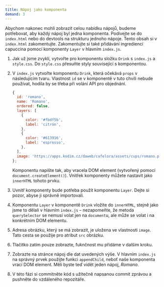 ```yaml
---
title: Nápoj jako komponenta
demand: 3
---
```


Abychom nakonec mohli zobrazit celou nabídku nápojů, budeme potřebovat, aby každý nápoj byl jedna komponenta. Podívejte se do `index.html` nebo do devtools na strukturu jednoho nápoje. Tento obsah si v `index.html` zakomentujte. Zakomentujte si také přidávání ingrediencí capuccina pomocí komponenty `Layer` v hlavním `index.js`.

1. Jak už jsme zvyklí, vytvořte pro komponentu složku `Drink` s `index.js` a `style.css`. Do `style.css` přesuňte styly související s komponentou.
1. V `index.js` vytvořte komponentu `Drink`, která očekává `props` v následujícím tvaru. Vlastnost `id` se v komponentě v tuto chvíli nebude používat, hodila by se třeba při volání API pro objednání.

   ```js
   {
     id: 'romano',
     name: 'Romano',
     ordered: false,
     layers: [
       {
         color: '#fbdf5b',
         label: 'citrón',
       },
       {
         color: '#613916',
         label: 'espresso',
       },
     ],
     image: 'https://apps.kodim.cz/daweb/cafelora/assets/cups/romano.png',
   };
   ```

   Komponentu napište tak, aby vracela DOM element (vytvořený pomocí `document.createElement()`). Vnitřek komponenty můžete nastavit jako `innerHTML` tohoto prvku.

1. Uvnitř komponenty bude potřeba použít komponentu `Layer`. Dejte si pozor, abyse ji správně importovali.
1. Komponentu `Layer` v komponentě `Drink` vložíte do `innerHTML`, stejně jako jsme to dělali v hlavním `index.js` – nezapomeňte, že metoda `querySelector` se nemusí volat jen na `document`u, ale může se volat i na konkrétním DOM elementu.
1. Adresa obrázku, který se má zobrazit, je uložena ve vlastnosti `image`. Tato cesta se použije pro atribut `src` obrázku.
1. Tlačítko zatím pouze zobrazte, fuknčnost mu přidáme v dalším kroku.
1. Zobrazte na stránce nápoj dle dat uvedených výše. V hlavním `index.js` na správný prvek použijte funkci `appendChild`, neboť naše komponenta vrací DOM element. Měli byste teď vidět jeden nápoj, _Romano_.
1. V této fázi si commitněte kód s užitečně napsanou commit zprávou a pushněte do vzdáleného repozitáře.
